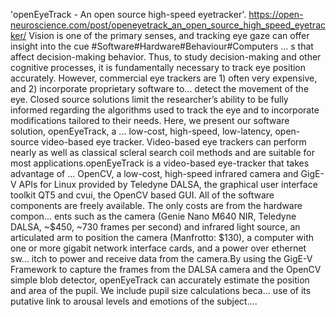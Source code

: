 'openEyeTrack - An open source high-speed eyetracker'. https://open-neuroscience.com/post/openeyetrack_an_open_source_high_speed_eyetracker/
Vision is one of the primary senses, and tracking eye gaze can offer insight into the cue #Software#Hardware#Behaviour#Computers ...
s that affect decision-making behavior. Thus, to study decision-making and other cognitive processes, it is fundamentally necessary to track eye position accurately. However, commercial eye trackers are 1) often very expensive, and 2) incorporate proprietary software to...
 detect the movement of the eye. Closed source solutions limit the researcher’s ability to be fully informed regarding the algorithms used to track the eye and to incorporate modifications tailored to their needs. Here, we present our software solution, openEyeTrack, a ...
low-cost, high-speed, low-latency, open-source video-based eye tracker. Video-based eye trackers can perform nearly as well as classical scleral search coil methods and are suitable for most applications.openEyeTrack is a video-based eye-tracker that takes advantage of ...
OpenCV, a low-cost, high-speed infrared camera and GigE-V APIs for Linux provided by Teledyne DALSA, the graphical user interface toolkit QT5 and cvui, the OpenCV based GUI. All of the software components are freely available. The only costs are from the hardware compon...
ents such as the camera (Genie Nano M640 NIR, Teledyne DALSA, ~$450, ~730 frames per second) and infrared light source, an articulated arm to position the camera (Manfrotto: $130), a computer with one or more gigabit network interface cards, and a power over ethernet sw...
itch to power and receive data from the camera.By using the GigE-V Framework to capture the frames from the DALSA camera and the OpenCV simple blob detector, openEyeTrack can accurately estimate the position and area of the pupil. We include pupil size calculations beca...
use of its putative link to arousal levels and emotions of the subject....
